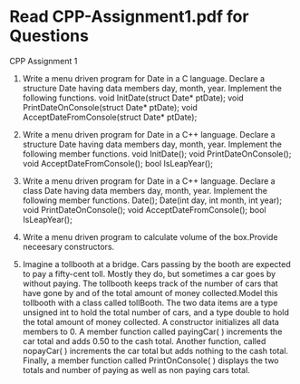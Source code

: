 # Read CPP-Assignment1.pdf for Questions

CPP Assignment 1
1) Write a menu driven program for Date in a C language.
Declare a structure Date having data members day, month, year. Implement the
following functions.
void InitDate(struct Date* ptDate);
void PrintDateOnConsole(struct Date* ptDate);
void AcceptDateFromConsole(struct Date* ptDate);
2) Write a menu driven program for Date in a C++ language.
Declare a structure Date having data members day, month, year. Implement the
following member functions.
void InitDate();
void PrintDateOnConsole();
void AcceptDateFromConsole();
bool IsLeapYear();

3) Write a menu driven program for Date in a C++ language.
Declare a class Date having data members day, month, year. Implement the following
member functions.
Date();
Date(int day, int month, int year);
void PrintDateOnConsole();
void AcceptDateFromConsole();
bool IsLeapYear();
4) Write a menu driven program to calculate volume of the box.Provide neceesary
constructors.
5) Imagine a tollbooth at a bridge. Cars passing by the booth are expected to pay a
fifty-cent toll. Mostly they do, but sometimes a car goes by without paying. The
tollbooth keeps track of the number of cars that have gone by and of the total
amount of money collected.Model this tollbooth with a class called tollBooth.
The two data items are a type unsigned int to hold the total number of cars, and a
type double to hold the total amount of money collected.
A constructor initializes all data members to 0.
A member function called payingCar( ) increments the car total and adds 0.50 to the
cash total.
Another function, called nopayCar( ) increments the car total but adds nothing to the
cash total.
Finally, a member function called PrintOnConsole( ) displays the two totals and
number of paying as well as non paying cars total.
